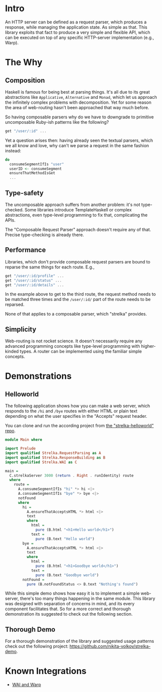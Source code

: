 # Intro

An HTTP server can be defined as a request parser, which produces a response, while managing the application state.
As simple as that.
This library exploits that fact to produce a very simple and flexible API, which can be executed on top of any specific HTTP-server implementation (e.g., Warp).

# The Why

## Composition

Haskell is famous for being best at parsing things. It's all due to its great abstractions like `Applicative`, `Alternative` and `Monad`, which let us approach the infinitely complex problems with decomposition. Yet for some reason the area of web-routing hasn't been approached that way much before.

So having composable parsers why do we have to downgrade to primitive uncomposable Ruby-ish patterns like the following?

```haskell
get "/user/:id" ...
```

Yet a question arises then: having already seen the textual parsers, which we all know and love, why can't we parse a request in the same fashion instead:

```haskell
do
  consumeSegmentIfIs "user"
  userID <- consumeSegment
  ensureThatMethodIsGet
  ...
```

## Type-safety

The uncomposable approach suffers from another problem: it's not type-checked.
Some libraries introduce TemplateHaskell or complex abstractions, even type-level programming to fix that, complicating the APIs.

The "Composable Request Parser" approach doesn't require any of that. Precise type-checking is already there.

## Performance

Libraries, which don't provide composable request parsers are bound to reparse the same things for each route. E.g.,

```haskell
get "/user/:id/profile" ...
get "/user/:id/status" ...
get "/user/:id/details" ...
```

In the example above to get to the third route, the request method needs to be matched three times and the `/user/:id/` part of the route needs to be reparsed.

None of that applies to a composable parser, which "strelka" provides.

## Simplicity

Web-routing is not rocket science. It doesn't necessarily require any advanced programming concepts like type-level programming with higher-kinded types. A router can be implemented using the familiar simple concepts.

# Demonstrations

## Helloworld

The following application shows how you can make a web server, which responds to the `/hi` and `/bye` routes with either HTML or plain text depending on what the user specifies in the "Accepts" request header.

You can clone and run the according project from [the "strelka-helloworld" repo](https://github.com/nikita-volkov/strelka-helloworld).

```haskell
module Main where

import Prelude
import qualified Strelka.RequestParsing as A
import qualified Strelka.ResponseBuilding as B
import qualified Strelka.WAI as C

main =
  C.strelkaServer 3000 (return . Right . runIdentity) route
  where
    route =
      A.consumeSegmentIfIs "hi" *> hi <|>
      A.consumeSegmentIfIs "bye" *> bye <|>
      notFound
      where
        hi =
          A.ensureThatAcceptsHTML *> html <|>
          text
          where
            html =
              pure (B.html "<h1>Hello world</h1>")
            text =
              pure (B.text "Hello world")
        bye =
          A.ensureThatAcceptsHTML *> html <|>
          text
          where
            html =
              pure (B.html "<h1>Goodbye world</h1>")
            text =
              pure (B.text "Goodbye world")
        notFound =
          pure (B.notFoundStatus <> B.text "Nothing's found")
```

While this simple demo shows how easy it is to implement a simple web-server, there's too many things happening in the same module. This library was designed with separation of concerns in mind, and its every component facilitates that. So for a more correct and thorough demonstration its suggested to check out the following section.

## Thorough Demo

For a thorough demonstration of the library and suggested usage patterns
check out the following project:
<https://github.com/nikita-volkov/strelka-demo>.

# Known Integrations

* [WAI and Warp](http://hackage.haskell.org/package/strelka-wai)
